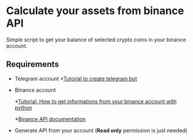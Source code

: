 # Calculate your assets from binance API

Simple script to get your balance of selected crypto coins in your binance account.

## Requirements

* Telegram account
    *[Tutorial to create telegram bot](https://medium.com/@ManHay_Hong/how-to-create-a-telegram-bot-and-send-messages-with-python-4cf314d9fa3e)
    
 * Binance account
 
    *[Tutorial: How to get informations from your binance account with python](https://code.luasoftware.com/tutorials/cryptocurrency/python-connect-to-binance-api/)

    *[Binance API documentation](https://github.com/binance-exchange/binance-official-api-docs/blob/master/rest-api.md#endpoint-security-type)
    
    
* Generate API from your account (**Read only** permission is just needed)
    
    
    
